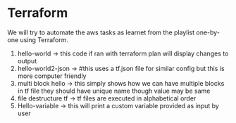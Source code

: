 # Terraform
We will try to automate the aws tasks as learnet from the playlist one-by-one using Terraform.
1. hello-world -> this code if ran with terraform plan will display changes to output
2. hello-world2-json -> #this uses a tf.json file for similar config but this is more computer friendly
3. multi block hello -> this simply shows how we can have multiple blocks in tf file they should have unique name though value may be same
4. file destructure tf -> tf files are executed in alphabetical order
5. Hello-variable -> this will print a custom variable provided as input by user